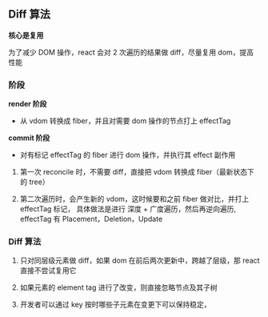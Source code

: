 ## Diff 算法

**核心是复用**

为了减少 DOM 操作，react 会对 2 次遍历的结果做 diff，尽量复用 dom，提高性能

### 阶段

**render 阶段**

- 从 vdom 转换成 fiber，并且对需要 dom 操作的节点打上 effectTag

**commit 阶段**

- 对有标记 effectTag 的 fiber 进行 dom 操作，并执行其 effect 副作用


1. 第一次 reconcile 时，不需要 diff，直接把 vdom 转换成 fiber（最新状态下的 tree）

2. 第二次遍历时，会产生新的 vdom，这时候要和之前 fiber 做对比，并打上 effectTag 标记，
具体做法是进行 深度 + 广度遍历，然后再逆向遍历,
effectTag 有 Placement，Deletion，Update


### Diff 算法

1. 只对同层级元素做 diff，如果 dom 在前后两次更新中，跨越了层级，那 react 直接不尝试复用它

2. 如果元素的 element tag 进行了改变，则直接忽略节点及其子树

3. 开发者可以通过 key 按时哪些子元素在变更下可以保持稳定，


